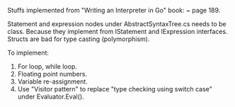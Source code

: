 ﻿Stuffs implemented from "Writing an Interpreter in Go" book:
    ~ page 189.

Statement and expression nodes under AbstractSyntaxTree.cs needs to be class. 
Because they implement from IStatement and IExpression interfaces. Structs are
bad for type casting (polymorphism).

To implement:

1. For loop, while loop.
2. Floating point numbers.
3. Variable re-assignment.
4. Use "Visitor pattern" to replace "type checking using switch case" under Evaluator.Eval().
